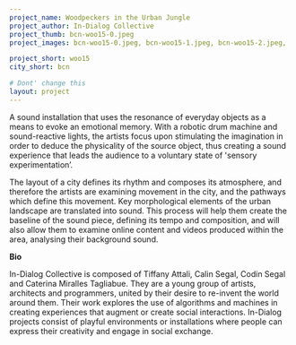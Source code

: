 ```yaml
---
project_name: Woodpeckers in the Urban Jungle
project_author: In-Dialog Collective
project_thumb: bcn-woo15-0.jpeg
project_images: bcn-woo15-0.jpeg, bcn-woo15-1.jpeg, bcn-woo15-2.jpeg, 

project_short: woo15
city_short: bcn

# Dont' change this
layout: project
---
```


A sound installation that uses the resonance of everyday objects as a means to evoke an emotional memory. With a robotic drum machine and sound-reactive lights, the artists focus upon stimulating the imagination in order to deduce the physicality of the source object, thus creating a sound experience that leads the audience to a voluntary state of 'sensory experimentation’.

The layout of a city defines its rhythm and composes its atmosphere, and therefore the artists are examining movement in the city, and the pathways which define this movement. Key morphological elements of the urban landscape are translated into sound. This process will help them create the baseline of the sound piece, defining its tempo and composition, and will also allow them to examine online content and videos produced within the area, analysing their background sound. 

**Bio**

In-Dialog Collective is composed of Tiffany Attali, Calin Segal, Codin Segal and Caterina Miralles Tagliabue. They are a young group of artists, architects and programmers, united by their desire to re-invent the world around them. Their work explores the use of algorithms and machines in creating experiences that augment or create social interactions. In-Dialog projects consist of playful environments or installations where people can express their creativity and engage in social exchange. 

